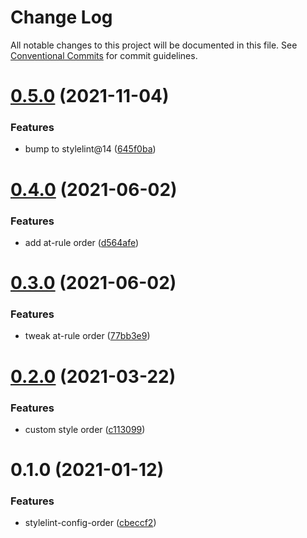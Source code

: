 # Change Log

All notable changes to this project will be documented in this file.
See [Conventional Commits](https://conventionalcommits.org) for commit guidelines.

# [0.5.0](https://github.com/qxy-fe/configs/compare/@qxy/stylelint-config-order@0.4.0...@qxy/stylelint-config-order@0.5.0) (2021-11-04)


### Features

* bump to stylelint@14 ([645f0ba](https://github.com/qxy-fe/configs/commit/645f0ba33efee8a2846d92399700c4472bb3df56))





# [0.4.0](https://github.com/qxy-fe/configs/compare/@qxy/stylelint-config-order@0.3.0...@qxy/stylelint-config-order@0.4.0) (2021-06-02)


### Features

* add at-rule order ([d564afe](https://github.com/qxy-fe/configs/commit/d564afe109e669496461684bfdbaf028c95b0efc))





# [0.3.0](https://github.com/qxy-fe/configs/compare/@qxy/stylelint-config-order@0.2.0...@qxy/stylelint-config-order@0.3.0) (2021-06-02)


### Features

* tweak at-rule order ([77bb3e9](https://github.com/qxy-fe/configs/commit/77bb3e975bf8091858043d6599f28241edc50f08))





# [0.2.0](https://github.com/qxy-fe/configs/compare/@qxy/stylelint-config-order@0.1.0...@qxy/stylelint-config-order@0.2.0) (2021-03-22)

### Features

-   custom style order ([c113099](https://github.com/qxy-fe/configs/commit/c1130990b80a668c7a9d1cf5a3c3c2e00b43beed))

# 0.1.0 (2021-01-12)

### Features

-   stylelint-config-order ([cbeccf2](https://github.com/qxy-fe/configs/commit/cbeccf2d47451049f262701c1b442b8d2bbbc97d))
